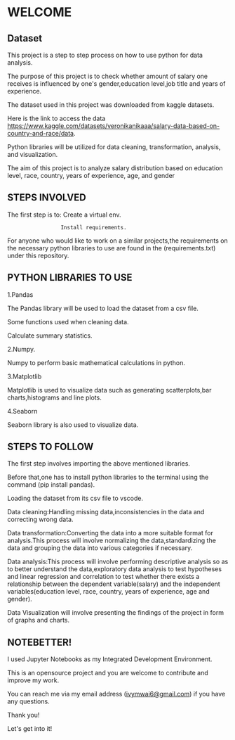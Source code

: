 # WELCOME

## Dataset

This project is a step to step process on how to use python for data analysis.

The purpose of this project is to check whether amount of  salary one receives is influenced by one's gender,education level,job title and years of experience.

The dataset used in this project was downloaded from kaggle datasets.

Here is the link to access the data <https://www.kaggle.com/datasets/veronikanikaaa/salary-data-based-on-country-and-race/data>.

Python libraries will be utilized for data cleaning, transformation, analysis, and visualization.

The aim of this project is to analyze salary distribution based on education level, race, country, years of experience, age, and gender

## STEPS INVOLVED

The first step is to: Create a virtual env.

                     Install requirements.
For anyone who would like to work on a similar projects,the requirements on the necessary python  libraries to use are found  in the (requirements.txt) under this repository.

## PYTHON LIBRARIES TO USE

1.Pandas

The Pandas library will be used to load the dataset from a csv file.

Some functions used when cleaning  data.

Calculate summary statistics.

2.Numpy.

Numpy to perform basic mathematical calculations in python.

3.Matplotlib

Matplotlib is used to visualize data such as generating scatterplots,bar charts,histograms and line plots.

4.Seaborn

Seaborn library is also used to visualize data.

## STEPS TO FOLLOW

The first step involves importing the above mentioned libraries.

Before that,one has to install python libraries to the terminal using the command (pip install pandas).

Loading the dataset from its csv file to vscode.

Data cleaning:Handling missing data,inconsistencies in the data and correcting wrong data.

Data transformation:Converting the data into a more suitable format for analysis.This process will involve normalizing the data,standardizing the data and grouping the data into various categories if necessary.

Data analysis:This process will involve performing descriptive analysis so as to better understand the data,exploratory data analysis to test hypotheses and linear regression and correlation to test whether there exists a relationship between the dependent variable(salary) and the independent variables(education level, race, country, years of experience, age and gender).

Data Visualization will involve presenting the findings of the project in form of graphs and charts.

## NOTEBETTER!

I used Jupyter Notebooks as my Integrated Development Environment.

This is an opensource project and you are welcome to contribute and improve my work.

You can reach me via my email address (ivymwai6@gmail.com) if you have any questions.

Thank you!

Let's get into it!


